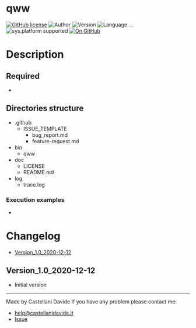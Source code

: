 # qww
[![GitHub license](https://img.shields.io/badge/license-GNU-green?style=flat)](https://github.com/CastellaniDavide/cpp-qww/blob/master/LICENSE) ![Author](https://img.shields.io/badge/author-Castellani%20Davide-green?style=flat) ![Version](https://img.shields.io/badge/version-v1.0-blue?style=flat) ![Language ...](https://img.shields.io/badge/language-...-yellowgreen?style=flat) ![sys.platform supported](https://img.shields.io/badge/OS%20platform%20supported-...-blue?style=flat) [![On GitHub](https://img.shields.io/badge/on%20GitHub-True-green?style=flat&logo=github)](https://github.com/CastellaniDavide/qww)

# Description


## Required
 - 
 
## Directories structure
 - .github
   - ISSUE_TEMPLATE
     - bug_report.md
     - feature-request.md
 - bin
	 - qww
 - doc
   - LICENSE
   - README.md
 - log
	 - trace.log
   
### Execution examples
 - 

# Changelog
 - [Version_1.0_2020-12-12](#Version_10_2020-12-12)

## Version_1.0_2020-12-12
 - Initial version

---
Made by Castellani Davide 
If you have any problem please contact me:
- help@castellanidavide.it
- [Issue](https://github.com/CastellaniDavide/qww/issues)
